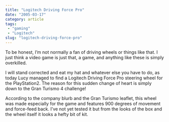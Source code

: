 ```yaml
---
title: "Logitech Driving Force Pro"
date: "2005-03-17"
category: article
tags:
 - "gaming"
 - "Logitech"
slug: "logitech-driving-force-pro"
---
```


To be honest, I’m not normally a fan of driving wheels or things like that. I just think a video game is just that, a game, and anything like these is simply overkilled.

I will stand corrected and eat my hat and whatever else you have to do, as today Lucy managed to find a Logitech Driving Force Pro steering wheel for the PlayStation2. The reason for this sudden change of heart is simply down to the Gran Turismo 4 challenge!

According to the company blurb and the Gran Turismo leaflet, this wheel was made especially for the game and features 900 degrees of movement and force-feed back. I’ve not yet tested it but from the looks of the box and the wheel itself it looks a hefty bit of kit.
